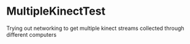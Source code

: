 # MultipleKinectTest
Trying out networking to get multiple kinect streams collected through different computers
